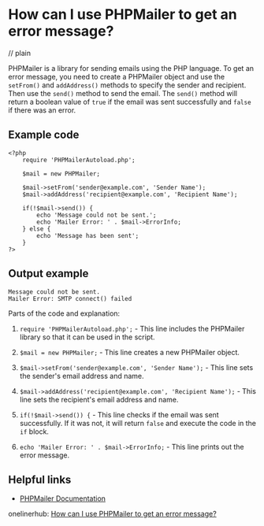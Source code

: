 # How can I use PHPMailer to get an error message?
// plain

PHPMailer is a library for sending emails using the PHP language. To get an error message, you need to create a PHPMailer object and use the `setFrom()` and `addAddress()` methods to specify the sender and recipient. Then use the `send()` method to send the email. The `send()` method will return a boolean value of `true` if the email was sent successfully and `false` if there was an error.

## Example code

```
<?php
    require 'PHPMailerAutoload.php';

    $mail = new PHPMailer;

    $mail->setFrom('sender@example.com', 'Sender Name');
    $mail->addAddress('recipient@example.com', 'Recipient Name');

    if(!$mail->send()) {
        echo 'Message could not be sent.';
        echo 'Mailer Error: ' . $mail->ErrorInfo;
    } else {
        echo 'Message has been sent';
    }
?>
```

## Output example

```
Message could not be sent.
Mailer Error: SMTP connect() failed
```

Parts of the code and explanation:

1. `require 'PHPMailerAutoload.php';` - This line includes the PHPMailer library so that it can be used in the script.

2. `$mail = new PHPMailer;` - This line creates a new PHPMailer object.

3. `$mail->setFrom('sender@example.com', 'Sender Name');` - This line sets the sender's email address and name.

4. `$mail->addAddress('recipient@example.com', 'Recipient Name');` - This line sets the recipient's email address and name.

5. `if(!$mail->send()) {` - This line checks if the email was sent successfully. If it was not, it will return `false` and execute the code in the `if` block.

6. `echo 'Mailer Error: ' . $mail->ErrorInfo;` - This line prints out the error message.

## Helpful links
* [PHPMailer Documentation](https://github.com/PHPMailer/PHPMailer)

onelinerhub: [How can I use PHPMailer to get an error message?](https://onelinerhub.com/phpmailer/how-can-i-use-phpmailer-to-get-an-error-message)